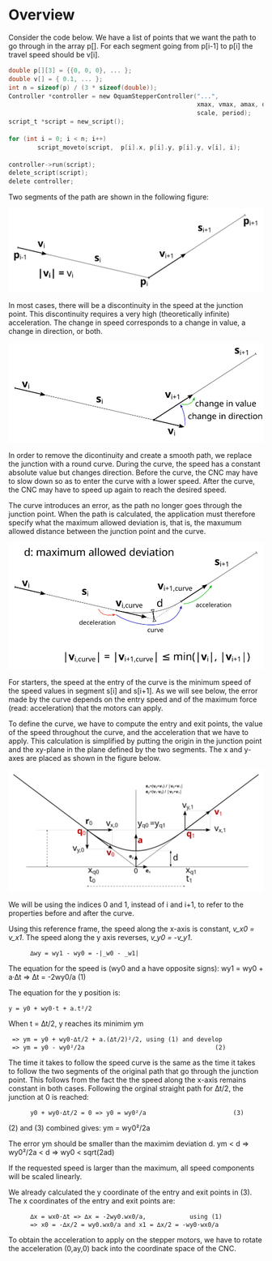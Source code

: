 
# Overview   

Consider the code below. We have a list of points that we want the
path to go through in the array p[]. For each segment going from
p[i-1] to p[i] the travel speed should be v[i].

```c
double p[][3] = {{0, 0, 0}, ... };
double v[] = { 0.1, ... };
int n = sizeof(p) / (3 * sizeof(double));
Controller *controller = new OquamStepperController("...",
                                                    xmax, vmax, amax, deviation,
                                                    scale, period);
script_t *script = new_script();

for (int i = 0; i < n; i++)
        script_moveto(script,  p[i].x, p[i].y, p[i].y, v[i], i);

controller->run(script);                
delete_script(script);
delete controller;
```

Two segments of the path are shown in the following figure: 

![](path1.svg)


In most cases, there will be a discontinuity in the speed at the
junction point. This discontinuity requires a very high (theoretically
infinite) acceleration. The change in speed corresponds to a change in
value, a change in direction, or both.

![](path2.svg)

In order to remove the dicontinuity and create a smooth path, we
replace the junction with a round curve. During the curve, the speed
has a constant absolute value but changes direction. Before the curve,
the CNC may have to slow down so as to enter the curve with a lower
speed.  After the curve, the CNC may have to speed up again to reach
the desired speed.

The curve introduces an error, as the path no longer goes through the
junction point. When the path is calculated, the application must
therefore specify what the maximum allowed deviation is, that is, the
maxumum allowed distance between the junction point and the curve.

![](path3.svg)

For starters, the speed at the entry of the curve is the minimum speed
of the speed values in segment s[i] and s[i+1]. As we will see below,
the error made by the curve depends on the entry speed and of the
maximum force (read: acceleration) that the motors can apply. 

To define the curve, we have to compute the entry and exit points, the
value of the speed throughout the curve, and the acceleration that we
have to apply. This calculation is simplified by putting the origin in
the junction point and the xy-plane in the plane defined by the two
segments. The x and y-axes are placed as shown in the figure below. 

![](path4.svg)

We will be using the indices 0 and 1, instead of i and i+1, to refer
to the properties before and after the curve.

Using this reference frame, the speed along the x-axis is constant,
*v_x0 = v_x1*. The speed along the y axis reverses, *v_y0 = -v_y1*.

          ∆wy = wy1 - wy0 = -|_w0 - _w1| 
           
The equation for the speed is (wy0 and a have opposite
signs):
wy1 = wy0 + a·∆t => ∆t = -2wy0/a                      (1)
          
The equation for the y position is:

    y = y0 + wy0·t + a.t²/2

When t = ∆t/2, y reaches its minimim ym  

     => ym = y0 + wy0·∆t/2 + a.(∆t/2)²/2, using (1) and develop
     => ym = y0 - wy0²/2a                                    (2)
          
The time it takes to follow the speed curve is the same as
the time it takes to follow the two segments of the original
path that go through the junction point. This follows from
the fact the the speed along the x-axis remains constant in
both cases. Following the orginal straight path for ∆t/2,
the junction at 0 is reached:
          
          y0 + wy0·∆t/2 = 0 => y0 = wy0²/a                        (3)
          
(2) and (3) combined gives: ym = wy0²/2a
          
The error ym should be smaller than the maximim deviation d.
ym < d => wy0²/2a < d => wy0 < sqrt(2ad)               
          
If the requested speed is larger than the maximum, all
speed components will be scaled linearly.
          
We already calculated the y coordinate of the entry and exit
points in (3). The x coordinates of the entry and exit
points are:
          
          ∆x = wx0·∆t => ∆x = -2wy0.wx0/a,            using (1)           
          => x0 = -∆x/2 = wy0.wx0/a and x1 = ∆x/2 = -wy0·wx0/a

To obtain the acceleration to apply on the stepper motors,
we have to rotate the acceleration (0,ay,0) back into the
coordinate space of the CNC. 





